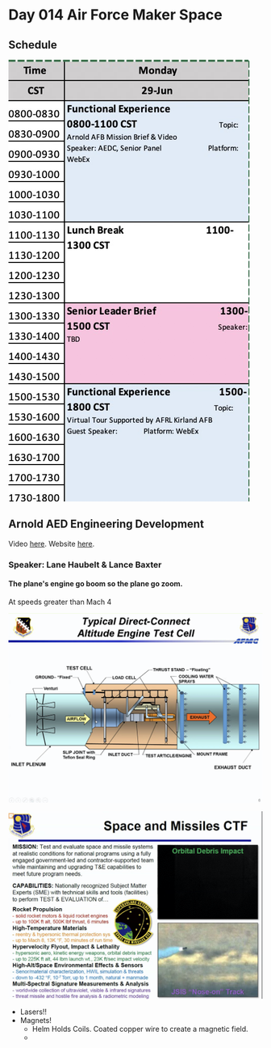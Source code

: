 # Day 014 Air Force Maker Space

## Schedule

![](../../.gitbook/assets/image%20%2849%29.png)



## Arnold AED Engineering Development 

Video [here](https://www.youtube.com/watch?v=r9sAUcgxYLY). Website [here](https://www.arnold.af.mil/).

### Speaker: Lane Haubelt & Lance Baxter

#### The plane's engine go boom so the plane go zoom.

At speeds greater than Mach 4

![](../../.gitbook/assets/image%20%2848%29.png)

![](../../.gitbook/assets/image%20%2850%29.png)

* Lasers!!
* Magnets!
  * Helm Holds Coils. Coated copper wire to create a magnetic field.
  * 

